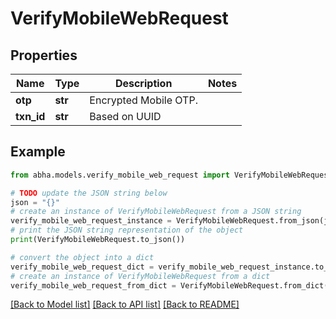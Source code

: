# VerifyMobileWebRequest


## Properties

Name | Type | Description | Notes
------------ | ------------- | ------------- | -------------
**otp** | **str** | Encrypted Mobile OTP. | 
**txn_id** | **str** | Based on UUID | 

## Example

```python
from abha.models.verify_mobile_web_request import VerifyMobileWebRequest

# TODO update the JSON string below
json = "{}"
# create an instance of VerifyMobileWebRequest from a JSON string
verify_mobile_web_request_instance = VerifyMobileWebRequest.from_json(json)
# print the JSON string representation of the object
print(VerifyMobileWebRequest.to_json())

# convert the object into a dict
verify_mobile_web_request_dict = verify_mobile_web_request_instance.to_dict()
# create an instance of VerifyMobileWebRequest from a dict
verify_mobile_web_request_from_dict = VerifyMobileWebRequest.from_dict(verify_mobile_web_request_dict)
```
[[Back to Model list]](../README.md#documentation-for-models) [[Back to API list]](../README.md#documentation-for-api-endpoints) [[Back to README]](../README.md)


